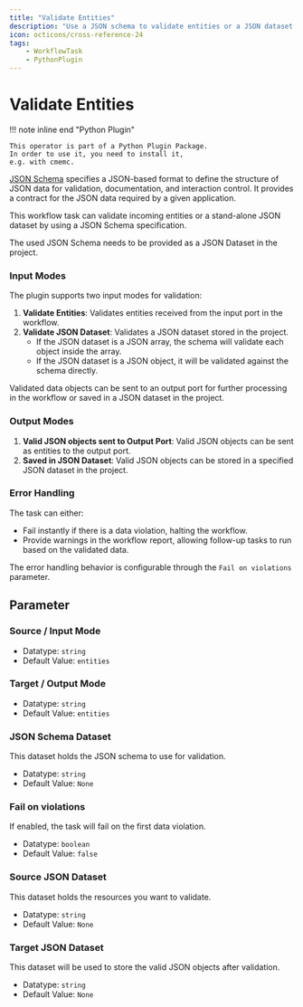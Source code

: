 ```yaml
---
title: "Validate Entities"
description: "Use a JSON schema to validate entities or a JSON dataset."
icon: octicons/cross-reference-24
tags: 
    - WorkflowTask
    - PythonPlugin
---
```

# Validate Entities
<!-- This file was generated - DO NOT CHANGE IT MANUALLY -->

!!! note inline end "Python Plugin"

    This operator is part of a Python Plugin Package.
    In order to use it, you need to install it,
    e.g. with cmemc.

[JSON Schema](https://json-schema.org/) specifies a JSON-based format to
define the structure of JSON data for validation, documentation, and interaction control.
It provides a contract for the JSON data required by a given application.

This workflow task can validate incoming entities or a stand-alone JSON dataset by using a
JSON Schema specification.

The used JSON Schema needs to be provided as a JSON Dataset in the project.

### Input Modes
The plugin supports two input modes for validation:
1. **Validate Entities**: Validates entities received from the input port in the workflow.
2. **Validate JSON Dataset**: Validates a JSON dataset stored in the project. 
   - If the JSON dataset is a JSON array, the schema will validate each object inside the array.
   - If the JSON dataset is a JSON object, it will be validated against the schema directly.

Validated data objects can be sent to an output port for further processing in the workflow
or saved in a JSON dataset in the project.

### Output Modes
1. **Valid JSON objects sent to Output Port**: Valid JSON objects can be sent as entities to the output port.
2. **Saved in JSON Dataset**: Valid JSON objects can be stored in a specified JSON dataset in the project.

### Error Handling
The task can either:
- Fail instantly if there is a data violation, halting the workflow.
- Provide warnings in the workflow report, allowing follow-up tasks to run based on the validated data.

The error handling behavior is configurable through the `Fail on violations` parameter.



## Parameter

### Source / Input Mode



- Datatype: `string`
- Default Value: `entities`



### Target / Output Mode



- Datatype: `string`
- Default Value: `entities`



### JSON Schema Dataset

This dataset holds the JSON schema to use for validation.

- Datatype: `string`
- Default Value: `None`



### Fail on violations

If enabled, the task will fail on the first data violation.

- Datatype: `boolean`
- Default Value: `false`



### Source JSON Dataset

This dataset holds the resources you want to validate.

- Datatype: `string`
- Default Value: `None`



### Target JSON Dataset

This dataset will be used to store the valid JSON objects after validation.

- Datatype: `string`
- Default Value: `None`



